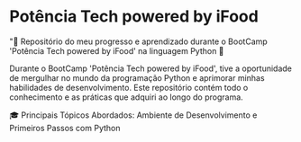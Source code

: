 # Potência Tech powered by iFood
"🚀 Repositório do meu progresso e aprendizado durante o BootCamp 'Potência Tech powered by iFood' na linguagem Python 🐍
 
 Durante o BootCamp 'Potência Tech powered by iFood', tive a oportunidade de mergulhar no mundo da programação Python e aprimorar minhas habilidades de desenvolvimento. Este repositório contém todo o conhecimento e as práticas que adquiri ao longo do programa.

 🎓 Principais Tópicos Abordados:
 Ambiente de Desenvolvimento e Primeiros Passos com Python
